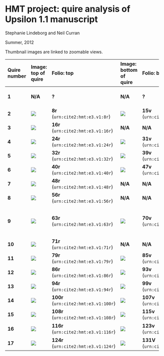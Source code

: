 
# HMT project: quire analysis of Upsilon 1.1 manuscript

Stephanie Lindeborg and Neil Curran

Summer, 2012


Thumbnail images are linked to zoomable views.

Quire number | Image: top of quire| Folio: top | Image: bottom of quire   |  Folio: bottom | Observations |
:-----------|:-----------|:----------|:----------|:----------|:----------
 **1** | **N/A** | **?** | **N/A** |  **?** | Check notes in Lindeborg-Curran report 
 **2** | [![](http://www.homermultitext.org/iipsrv?OBJ=IIP,1.0&FIF=/project/homer/pyramidal/deepzoom//hmt/e3img/2017a/E3_008r.tif&RGN=0.8557,0.7409,0.016,0.0191&WID=150&CVT=JPEG)](http://www.homermultitext.org/ict2/?urn=urn:cite2:hmt:e3img.2017a:E3_008r@0.8557,0.7409,0.016,0.0191) | **8r** (`urn:cite2:hmt:e3.v1:8r`) | [![](http://www.homermultitext.org/iipsrv?OBJ=IIP,1.0&FIF=/project/homer/pyramidal/deepzoom//hmt/e3img/2017a/E3_015v.tif&RGN=0.8526,0.9085,0.0166,0.0156&WID=150&CVT=JPEG)](http://www.homermultitext.org/ict2/?urn=urn:cite2:hmt:e3img.2017a:E3_015v@0.8526,0.9085,0.0166,0.0156) |  **15v** (`urn:cite2:hmt:e3.v1:15v`) | Β 
 **3** | [![](http://www.homermultitext.org/iipsrv?OBJ=IIP,1.0&FIF=/project/homer/pyramidal/deepzoom//hmt/e3img/2017a/E3_016r.tif&RGN=0.1557,0.8103,0.0249,0.0216&WID=150&CVT=JPEG)](http://www.homermultitext.org/ict2/?urn=urn:cite2:hmt:e3img.2017a:E3_016r@0.1557,0.8103,0.0249,0.0216) | **16r** (`urn:cite2:hmt:e3.v1:16r`) | **N/A** |  **N/A** | Γ 
 **4** | [![](http://www.homermultitext.org/iipsrv?OBJ=IIP,1.0&FIF=/project/homer/pyramidal/deepzoom//hmt/e3img/2017a/E3_024r.tif&RGN=0.1531,0.7658,0.0323,0.0195&WID=150&CVT=JPEG)](http://www.homermultitext.org/ict2/?urn=urn:cite2:hmt:e3img.2017a:E3_024r@0.1531,0.7658,0.0323,0.0195) | **24r** (`urn:cite2:hmt:e3.v1:24r`) | [![](http://www.homermultitext.org/iipsrv?OBJ=IIP,1.0&FIF=/project/homer/pyramidal/deepzoom//hmt/e3img/2017a/E3_031v.tif&RGN=0.8494,0.9048,0.024,0.0184&WID=150&CVT=JPEG)](http://www.homermultitext.org/ict2/?urn=urn:cite2:hmt:e3img.2017a:E3_031v@0.8494,0.9048,0.024,0.0184) |  **31v** (`urn:cite2:hmt:e3.v1:31v`) | Δ 
 **5** | [![](http://www.homermultitext.org/iipsrv?OBJ=IIP,1.0&FIF=/project/homer/pyramidal/deepzoom//hmt/e3img/2017a/E3_032r.tif&RGN=0.1483,0.7968,0.0269,0.0266&WID=150&CVT=JPEG)](http://www.homermultitext.org/ict2/?urn=urn:cite2:hmt:e3img.2017a:E3_032r@0.1483,0.7968,0.0269,0.0266) | **32r** (`urn:cite2:hmt:e3.v1:32r`) | [![](http://www.homermultitext.org/iipsrv?OBJ=IIP,1.0&FIF=/project/homer/pyramidal/deepzoom//hmt/e3img/2017a/E3_039v.tif&RGN=0.9183,0.8232,0.0157,0.0191&WID=150&CVT=JPEG)](http://www.homermultitext.org/ict2/?urn=urn:cite2:hmt:e3img.2017a:E3_039v@0.9183,0.8232,0.0157,0.0191) |  **39v** (`urn:cite2:hmt:e3.v1:39v`) | Ε 
 **6** | [![](http://www.homermultitext.org/iipsrv?OBJ=IIP,1.0&FIF=/project/homer/pyramidal/deepzoom//hmt/e3img/2017a/E3_040r.tif&RGN=0.7446,0.8135,0.0266,0.0182&WID=150&CVT=JPEG)](http://www.homermultitext.org/ict2/?urn=urn:cite2:hmt:e3img.2017a:E3_040r@0.7446,0.8135,0.0266,0.0182) | **40r** (`urn:cite2:hmt:e3.v1:40r`) | [![](http://www.homermultitext.org/iipsrv?OBJ=IIP,1.0&FIF=/project/homer/pyramidal/deepzoom//hmt/e3img/2017a/E3_047v.tif&RGN=0.9249,0.8195,0.0177,0.0176&WID=150&CVT=JPEG)](http://www.homermultitext.org/ict2/?urn=urn:cite2:hmt:e3img.2017a:E3_047v@0.9249,0.8195,0.0177,0.0176) |  **47v** (`urn:cite2:hmt:e3.v1:47v`) | Ϛ 
 **7** | [![](http://www.homermultitext.org/iipsrv?OBJ=IIP,1.0&FIF=/project/homer/pyramidal/deepzoom//hmt/e3img/2017a/E3_048r.tif&RGN=0.8097,0.8202,0.016,0.018&WID=150&CVT=JPEG)](http://www.homermultitext.org/ict2/?urn=urn:cite2:hmt:e3img.2017a:E3_048r@0.8097,0.8202,0.016,0.018) | **48r** (`urn:cite2:hmt:e3.v1:48r`) | **N/A** |  **N/A** | Ζ, cut off 
 **8** | [![](http://www.homermultitext.org/iipsrv?OBJ=IIP,1.0&FIF=/project/homer/pyramidal/deepzoom//hmt/e3img/2017a/E3_056r.tif&RGN=0.8071,0.8099,0.0163,0.0178&WID=150&CVT=JPEG)](http://www.homermultitext.org/ict2/?urn=urn:cite2:hmt:e3img.2017a:E3_056r@0.8071,0.8099,0.0163,0.0178) | **56r** (`urn:cite2:hmt:e3.v1:56r`) | **N/A** |  **N/A** | Η 
 **9** | [![](http://www.homermultitext.org/iipsrv?OBJ=IIP,1.0&FIF=/project/homer/pyramidal/deepzoom//hmt/e3img/2017a/E3_063r.tif&RGN=0.6971,0.8247,0.0214,0.0161&WID=150&CVT=JPEG)](http://www.homermultitext.org/ict2/?urn=urn:cite2:hmt:e3img.2017a:E3_063r@0.6971,0.8247,0.0214,0.0161) | **63r** (`urn:cite2:hmt:e3.v1:63r`) | [![](http://www.homermultitext.org/iipsrv?OBJ=IIP,1.0&FIF=/project/homer/pyramidal/deepzoom//hmt/e3img/2017a/E3_070v.tif&RGN=0.8863,0.8178,0.0257,0.0199&WID=150&CVT=JPEG)](http://www.homermultitext.org/ict2/?urn=urn:cite2:hmt:e3img.2017a:E3_070v@0.8863,0.8178,0.0257,0.0199) |  **70v** (`urn:cite2:hmt:e3.v1:70v`) | Θ, replacement folio (cannot be original hand) 
 **10** | [![](http://www.homermultitext.org/iipsrv?OBJ=IIP,1.0&FIF=/project/homer/pyramidal/deepzoom//hmt/e3img/2017a/E3_071r.tif&RGN=0.7129,0.818,0.0177,0.0199&WID=150&CVT=JPEG)](http://www.homermultitext.org/ict2/?urn=urn:cite2:hmt:e3img.2017a:E3_071r@0.7129,0.818,0.0177,0.0199) | **71r** (`urn:cite2:hmt:e3.v1:71r`) | **N/A** |  **N/A** | Ι 
 **11** | [![](http://www.homermultitext.org/iipsrv?OBJ=IIP,1.0&FIF=/project/homer/pyramidal/deepzoom//hmt/e3img/2017a/E3_079r.tif&RGN=0.0957,0.8043,0.0289,0.0253&WID=150&CVT=JPEG)](http://www.homermultitext.org/ict2/?urn=urn:cite2:hmt:e3img.2017a:E3_079r@0.0957,0.8043,0.0289,0.0253) | **79r** (`urn:cite2:hmt:e3.v1:79r`) | [![](http://www.homermultitext.org/iipsrv?OBJ=IIP,1.0&FIF=/project/homer/pyramidal/deepzoom//hmt/e3img/2017a/E3_085v.tif&RGN=0.9137,0.898,0.0226,0.0191&WID=150&CVT=JPEG)](http://www.homermultitext.org/ict2/?urn=urn:cite2:hmt:e3img.2017a:E3_085v@0.9137,0.898,0.0226,0.0191) |  **85v** (`urn:cite2:hmt:e3.v1:85v`) | ΙΑ 
 **12** | [![](http://www.homermultitext.org/iipsrv?OBJ=IIP,1.0&FIF=/project/homer/pyramidal/deepzoom//hmt/e3img/2017a/E3_086r.tif&RGN=0.0857,0.8093,0.0269,0.0221&WID=150&CVT=JPEG)](http://www.homermultitext.org/ict2/?urn=urn:cite2:hmt:e3img.2017a:E3_086r@0.0857,0.8093,0.0269,0.0221) | **86r** (`urn:cite2:hmt:e3.v1:86r`) | [![](http://www.homermultitext.org/iipsrv?OBJ=IIP,1.0&FIF=/project/homer/pyramidal/deepzoom//hmt/e3img/2017a/E3_093v.tif&RGN=0.9063,0.9006,0.0171,0.0169&WID=150&CVT=JPEG)](http://www.homermultitext.org/ict2/?urn=urn:cite2:hmt:e3img.2017a:E3_093v@0.9063,0.9006,0.0171,0.0169) |  **93v** (`urn:cite2:hmt:e3.v1:93v`) | ΙΒ 
 **13** | [![](http://www.homermultitext.org/iipsrv?OBJ=IIP,1.0&FIF=/project/homer/pyramidal/deepzoom//hmt/e3img/2017a/E3_094r.tif&RGN=0.04,0.8041,0.0223,0.0231&WID=150&CVT=JPEG)](http://www.homermultitext.org/ict2/?urn=urn:cite2:hmt:e3img.2017a:E3_094r@0.04,0.8041,0.0223,0.0231) | **94r** (`urn:cite2:hmt:e3.v1:94r`) | [![](http://www.homermultitext.org/iipsrv?OBJ=IIP,1.0&FIF=/project/homer/pyramidal/deepzoom//hmt/e3img/2017a/E3_099v.tif&RGN=0.922,0.901,0.0229,0.0197&WID=150&CVT=JPEG)](http://www.homermultitext.org/ict2/?urn=urn:cite2:hmt:e3img.2017a:E3_099v@0.922,0.901,0.0229,0.0197) |  **99v** (`urn:cite2:hmt:e3.v1:99v`) | ΙΓ 
 **14** | [![](http://www.homermultitext.org/iipsrv?OBJ=IIP,1.0&FIF=/project/homer/pyramidal/deepzoom//hmt/e3img/2017a/E3_100r.tif&RGN=0.0597,0.8133,0.0291,0.0219&WID=150&CVT=JPEG)](http://www.homermultitext.org/ict2/?urn=urn:cite2:hmt:e3img.2017a:E3_100r@0.0597,0.8133,0.0291,0.0219) | **100r** (`urn:cite2:hmt:e3.v1:100r`) | [![](http://www.homermultitext.org/iipsrv?OBJ=IIP,1.0&FIF=/project/homer/pyramidal/deepzoom//hmt/e3img/2017a/E3_107v.tif&RGN=0.9203,0.8988,0.0271,0.0206&WID=150&CVT=JPEG)](http://www.homermultitext.org/ict2/?urn=urn:cite2:hmt:e3img.2017a:E3_107v@0.9203,0.8988,0.0271,0.0206) |  **107v** (`urn:cite2:hmt:e3.v1:107v`) | ΙΔ 
 **15** | [![](http://www.homermultitext.org/iipsrv?OBJ=IIP,1.0&FIF=/project/homer/pyramidal/deepzoom//hmt/e3img/2017a/E3_108r.tif&RGN=0.146,0.7752,0.0217,0.0227&WID=150&CVT=JPEG)](http://www.homermultitext.org/ict2/?urn=urn:cite2:hmt:e3img.2017a:E3_108r@0.146,0.7752,0.0217,0.0227) | **108r** (`urn:cite2:hmt:e3.v1:108r`) | [![](http://www.homermultitext.org/iipsrv?OBJ=IIP,1.0&FIF=/project/homer/pyramidal/deepzoom//hmt/e3img/2017a/E3_115v.tif&RGN=0.8854,0.8909,0.026,0.0212&WID=150&CVT=JPEG)](http://www.homermultitext.org/ict2/?urn=urn:cite2:hmt:e3img.2017a:E3_115v@0.8854,0.8909,0.026,0.0212) |  **115v** (`urn:cite2:hmt:e3.v1:115v`) | ΙΕ 
 **16** | [![](http://www.homermultitext.org/iipsrv?OBJ=IIP,1.0&FIF=/project/homer/pyramidal/deepzoom//hmt/e3img/2017a/E3_116r.tif&RGN=0.1471,0.7908,0.0251,0.0163&WID=150&CVT=JPEG)](http://www.homermultitext.org/ict2/?urn=urn:cite2:hmt:e3img.2017a:E3_116r@0.1471,0.7908,0.0251,0.0163) | **116r** (`urn:cite2:hmt:e3.v1:116r`) | [![](http://www.homermultitext.org/iipsrv?OBJ=IIP,1.0&FIF=/project/homer/pyramidal/deepzoom//hmt/e3img/2017a/E3_123v.tif&RGN=0.9077,0.8834,0.0186,0.0216&WID=150&CVT=JPEG)](http://www.homermultitext.org/ict2/?urn=urn:cite2:hmt:e3img.2017a:E3_123v@0.9077,0.8834,0.0186,0.0216) |  **123v** (`urn:cite2:hmt:e3.v1:123v`) | Folio 116r, ΙϚ, cut off 
 **17** | [![](http://www.homermultitext.org/iipsrv?OBJ=IIP,1.0&FIF=/project/homer/pyramidal/deepzoom//hmt/e3img/2017a/E3_124r.tif&RGN=0.1606,0.7739,0.0243,0.0251&WID=150&CVT=JPEG)](http://www.homermultitext.org/ict2/?urn=urn:cite2:hmt:e3img.2017a:E3_124r@0.1606,0.7739,0.0243,0.0251) | **124r** (`urn:cite2:hmt:e3.v1:124r`) | [![](http://www.homermultitext.org/iipsrv?OBJ=IIP,1.0&FIF=/project/homer/pyramidal/deepzoom//hmt/e3img/2017a/E3_131v.tif&RGN=0.9203,0.8868,0.0191,0.0191&WID=150&CVT=JPEG)](http://www.homermultitext.org/ict2/?urn=urn:cite2:hmt:e3img.2017a:E3_131v@0.9203,0.8868,0.0191,0.0191) |  **131V** (`urn:cite2:hmt:e3.v1:131V`) | ΙΖ 
